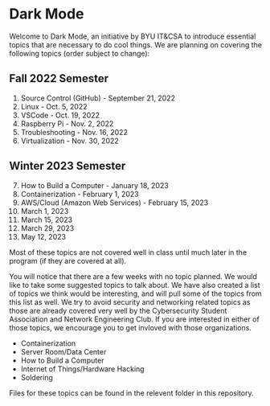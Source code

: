 # Dark Mode

Welcome to Dark Mode, an initiative by BYU IT&CSA to introduce essential topics that are necessary to do cool things. We are planning on covering the following topics (order subject to change):

## Fall 2022 Semester

1. Source Control (GitHub) - September 21, 2022
2. Linux - Oct. 5, 2022
3. VSCode - Oct. 19, 2022
4. Raspberry Pi - Nov. 2, 2022
5. Troubleshooting - Nov. 16, 2022
6. Virtualization - Nov. 30, 2022

## Winter 2023 Semester

7. How to Build a Computer - January 18, 2023
8. Containerization - February 1, 2023
9. AWS/Cloud (Amazon Web Services) - February 15, 2023
10. March 1, 2023
11. March 15, 2023
12. March 29, 2023
13. May 12, 2023

Most of these topics are not covered well in class until much later in the program (if they are covered at all).

You will notice that there are a few weeks with no topic planned. We would like to take some suggested topics to talk about. We have also created a list of topics we think would be interesting, and will pull some of the topics from this list as well. We try to avoid security and networking related topics as those are already covered very well by the Cybersecurity Student Association and Network Engineering Club. If you are interested in either of those topics, we encourage you to get invloved with those organizations.

* Containerization
* Server Room/Data Center
* How to Build a Computer
* Internet of Things/Hardware Hacking
* Soldering

Files for these topics can be found in the relevent folder in this repository.
